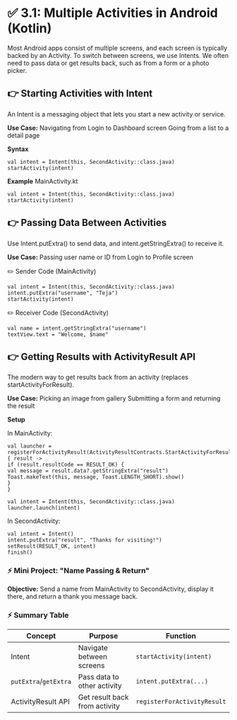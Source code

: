 # ✅  3.1: Multiple Activities in Android (Kotlin)

Most Android apps consist of multiple screens, and each screen is typically backed by an Activity. To switch between screens, we use Intents. We often need to pass data or get results back, such as from a form or a photo picker.

## 👉️ Starting Activities with Intent
An Intent is a messaging object that lets you start a new activity or service.

**Use Case:**
Navigating from Login to Dashboard screen
Going from a list to a detail page

**Syntax**
```
val intent = Intent(this, SecondActivity::class.java)
startActivity(intent)
```

**Example**
MainActivity.kt
```
val intent = Intent(this, SecondActivity::class.java)
startActivity(intent)
```
## 👉️ Passing Data Between Activities

Use Intent.putExtra() to send data, and intent.getStringExtra() to receive it.

**Use Case:**
Passing user name or ID from Login to Profile screen

✏️ Sender Code (MainActivity)
```
val intent = Intent(this, SecondActivity::class.java)
intent.putExtra("username", "Teja")
startActivity(intent)
```
✏️ Receiver Code (SecondActivity)
```
val name = intent.getStringExtra("username")
textView.text = "Welcome, $name"
```
## 👉️ Getting Results with ActivityResult API
The modern way to get results back from an activity (replaces startActivityForResult).

**Use Case:**
Picking an image from gallery
Submitting a form and returning the result

**Setup**

In MainActivity:
```
val launcher = registerForActivityResult(ActivityResultContracts.StartActivityForResult()) { result ->
if (result.resultCode == RESULT_OK) {
val message = result.data?.getStringExtra("result")
Toast.makeText(this, message, Toast.LENGTH_SHORT).show()
}
}

val intent = Intent(this, SecondActivity::class.java)
launcher.launch(intent)
```
In SecondActivity:
```
val intent = Intent()
intent.putExtra("result", "Thanks for visiting!")
setResult(RESULT_OK, intent)
finish()
```

### ⚡ Mini Project: "Name Passing & Return"
**Objective:**
Send a name from MainActivity to SecondActivity, display it there, and return a thank you message back.

### ⚡ Summary Table
| Concept               | Purpose                       | Function                    |
| --------------------- | ----------------------------- | --------------------------- |
| Intent                | Navigate between screens      | `startActivity(intent)`     |
| `putExtra`/`getExtra` | Pass data to other activity   | `intent.putExtra(...)`      |
| ActivityResult API    | Get result back from activity | `registerForActivityResult` |
